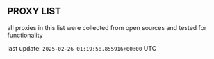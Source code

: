 ## PROXY LIST

all proxies in this list were collected from open sources and tested for functionality

last update: `2025-02-26 01:19:58.855916+00:00` UTC
